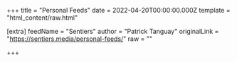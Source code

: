 
+++
title = "Personal Feeds"
date = 2022-04-20T00:00:00.000Z
template = "html_content/raw.html"

[extra]
feedName = "Sentiers"
author = "Patrick Tanguay"
originalLink = "https://sentiers.media/personal-feeds/"
raw = ""

+++

